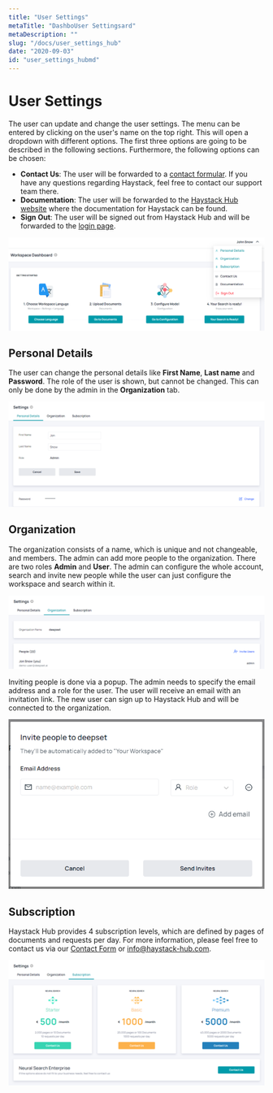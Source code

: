 ```yaml
---
title: "User Settings"
metaTitle: "DashboUser Settingsard"
metaDescription: ""
slug: "/docs/user_settings_hub"
date: "2020-09-03"
id: "user_settings_hubmd"
---
```


# User Settings

The user can update and change the user settings. The menu can be entered by clicking on the user's name on the top right. This will open a dropdown with different options. The first three options are going to be described in the following sections. Furthermore, the following options can be chosen:

* **Contact Us**: The user will be forwarded to a [contact formular](https://haystack.deepset.ai/contact/contact). If you have any questions regarding Haystack, feel free to contact our support team there.
* **Documentation**: The user will be forwarded to the [Haystack Hub website](https://haystack.deepset.ai/docs_hub/get_started_hubmd) where the documentation for Haystack can be found.
* **Sign Out**: The user will be signed out from Haystack Hub and will be forwarded to the [login page](https://app.haystack-hub.com).

![image](../img/HaystackHub_menuusersettings_.png)

## Personal Details

The user can change the personal details like **First Name**, **Last name** and **Password**. The role of the user is shown, but cannot be changed. This can only be done by the admin in the **Organization** tab. 

![image](../img/HaystackHub_personaldetails.png)

## Organization

The organization consists of a name, which is unique and not changeable, and members. The admin can add more people to the organization. There are two roles **Admin** and **User**. The admin can configure the whole account, search and invite new people while the user can just configure the workspace and search within it.

![image](../img/HaystackHub_organization.png)

Inviting people is done via a popup. The admin needs to specify the email address and a role for the user. The user will receive an email with an invitation link. The new user can sign up to Haystack Hub and will be connected to the organization.

![image](../img/HaystackHub_invitepeople.png)

## Subscription

Haystack Hub provides 4 subscription levels, which are defined by pages of documents and requests per day. For more information, please feel free to contact us via our [Contact Form](https://haystack.deepset.ai/contact/contact) or info@haystack-hub.com.

![image](../img/HaystackHub_subscription.png)
